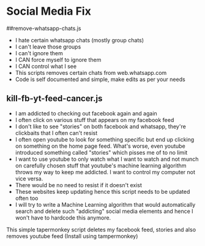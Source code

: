 # Social Media Fix

##remove-whatsapp-chats.js
- I hate certain whatsapp chats (mostly group chats)
- I can't leave those groups
- I can't ignore them
- I CAN force myself to ignore them
- I CAN control what I see
- This scripts removes certain chats from web.whatsapp.com
- Code is self documented and simple, make edits as per your needs


## kill-fb-yt-feed-cancer.js
- I am addicted to checking out facebook again and again
- I often click on various stuff that appears on my facebook feed
- I don't like to see "stories" on both facebook and whatsapp, they're clickbaits that I often can't resist
- I often open youtube to look for something specific but end up clicking on something on the home page feed. What's worse, even youtube introduced something called "stories" which pisses me of to no limit
- I want to use youtube to only watch what I want to watch and not munch on carefully chosen stuff that youtube's machine learning algorithm throws my way to keep me addicted. I want to control my computer not vice versa. 
- There would be no need to resist if it doesn't exist
- These websites keep updating hence this script needs to be updated often too
- I will try to write a Machine Learning algorithm that would automatically search and delete such "addicting" social media elements and hence I won't have to hardcode this anymore.

This simple tapermonkey script deletes my facebook feed, stories and also removes youtube feed (Install using tampermonkey)

